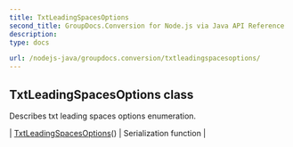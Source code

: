 ```yaml
---
title: TxtLeadingSpacesOptions
second_title: GroupDocs.Conversion for Node.js via Java API Reference
description: 
type: docs

url: /nodejs-java/groupdocs.conversion/txtleadingspacesoptions/
---
```


## TxtLeadingSpacesOptions class

 Describes txt leading spaces options enumeration.
 
| [TxtLeadingSpacesOptions](txtleadingspacesoptions)() | Serialization function |
